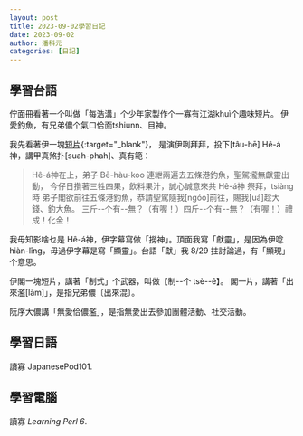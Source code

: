 ```yaml
---
layout: post
title: 2023-09-02學習日記
date: 2023-09-02
author: 潘科元
categories: [日記]
---
```

## 學習台語

佇面冊看著一个叫做「每浩溝」个少年家製作个一寡有江湖khuì个趣味短片。
伊愛釣魚，有兄弟儂个氣口佮面tshiunn、目神。

我先看著伊一塊[短片](https://www.facebook.com/reel/1041772253668793){:target="_blank"}，
是演伊咧拜拜，投下[tâu-hē] Hê-á神，講甲真煞扑[suah-phah]、真有範：

> Hê-á神在上，弟子 Bē-hàu-koo 連紲兩遍去五條港釣魚，聖駕攏無獻靈出動，
今仔日攢著三牲四果，飲料果汁，誠心誠意來共 Hê-á神 祭拜，tsiàng時
弟子閣欲前往五條港釣魚，恭請聖駕隨我[ngóo]前往，賜我[uá]趁大錢、釣大魚。
三斤\--个有\--無？（有喔！）四斤\--个有\--無？（有喔！）禮成！化金！

我毋知影啥乜是 Hê-á神，伊字幕寫做「撈神」。頂面我寫「獻靈」，是因為伊唸
hiàn-lîng，毋過伊字幕是寫「顯靈」。台語「獻」我 8/29 拄討論過，有「顯現」
个意思。

伊閣一塊短片，講著「制式」个武器，叫做【制--个 tsè\--ê】。
閣一片，講著「出來濫[lām]」，是指兄弟儂〔出來混〕。

阮序大儂講「無愛佮儂濫」，是指無愛出去參加團體活動、社交活動。

## 學習日語

讀寡 JapanesePod101.

## 學習電腦

讀寡 *Learning Perl 6*.

